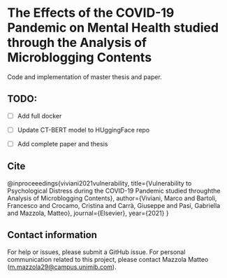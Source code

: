 # The Effects of the COVID-19 Pandemic on Mental Health studied through the Analysis of Microblogging Contents ​
Code and implementation of master thesis and paper.

## TODO:
- [ ] Add full docker
- [ ] Update CT-BERT model to HUggingFace repo
- [ ] Add complete paper and thesis


## Cite
@inproceeedings{viviani2021vulnerability,
  title={Vulnerability to Psychological Distress during the COVID-19 Pandemic studied throughthe Analysis of Microblogging Contents},
  author={Viviani, Marco and Bartoli, Francesco and Crocamo, Cristina and Carrà, Giuseppe and Pasi, Gabriella and Mazzola, Matteo},
  journal={Elsevier},
  year={2021}
}

## Contact information
For help or issues, please submit a GitHub issue.
For personal communication related to this project, please contact Mazzola Matteo (m.mazzola29@campus.unimib.com).
